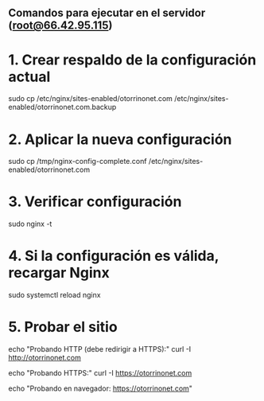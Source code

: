 ## Comandos para ejecutar en el servidor (root@66.42.95.115)

# 1. Crear respaldo de la configuración actual
sudo cp /etc/nginx/sites-enabled/otorrinonet.com /etc/nginx/sites-enabled/otorrinonet.com.backup

# 2. Aplicar la nueva configuración
sudo cp /tmp/nginx-config-complete.conf /etc/nginx/sites-enabled/otorrinonet.com

# 3. Verificar configuración
sudo nginx -t

# 4. Si la configuración es válida, recargar Nginx
sudo systemctl reload nginx

# 5. Probar el sitio
echo "Probando HTTP (debe redirigir a HTTPS):"
curl -I http://otorrinonet.com

echo "Probando HTTPS:"
curl -I https://otorrinonet.com

echo "Probando en navegador: https://otorrinonet.com"
